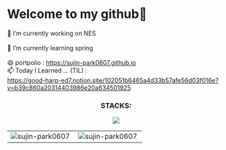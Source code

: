 # Welcome to my github👋

🔭 I’m currently working on NES<br>
<br>
🌱 I’m currently learning spring
<br>
<br>
😄 portpolio : https://sujin-park0607.github.io<br>
📫 Today I Learned ... (TIL) : <br>
https://good-harp-ed7.notion.site/102051b6465a4d33b57afe56d03f016e?v=b39c860a20314403986e20a634501925

<!--
**sujin-park0607/sujin-park0607** is a ✨ _special_ ✨ repository because its `README.md` (this file) appears on your GitHub profile.

Here are some ideas to get you started:

- 🔭 I’m currently working on ACIN lab
- 🌱 I’m currently learning Django & Flutter
- 👯 I’m looking to collaborate on ...
- 🤔 I’m looking for help with ...
- 💬 Ask me about ...
- 📫 How to reach me: ...
- 😄 Pronouns: ...
- ⚡ Fun fact: ...
-->



<h3 align="center">STACKS:</h3>
<p align="center">
  <img src="https://img.shields.io/badge/python-3670A0?style=for-the-badge&logo=python&logoColor=ffdd54"> 
</p>




<table style="border: none">
    <tr>
        <td valign="top" width="50%" style="border: none">
        <img align="left" src="https://github-readme-stats.vercel.app/api/top-langs?username=sujin-park0607&show_icons=true&locale=en&layout=compact&theme=dark" alt="sujin-park0607" />
        </td>
        <td valign="top" width="50%" style="border: none">
        <img align="center" src="https://github-readme-stats.vercel.app/api?username=sujin-park0607&show_icons=true&locale=en&theme=dark" alt="sujin-park0607" />
        </td>
    </tr>
</table>
